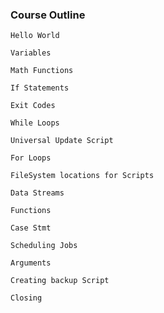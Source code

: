 ### Course Outline

 	Hello World
	
	Variables

	Math Functions

	If Statements

	Exit Codes

	While Loops

	Universal Update Script

	For Loops

	FileSystem locations for Scripts

	Data Streams

	Functions

	Case Stmt

	Scheduling Jobs

	Arguments

	Creating backup Script

	Closing